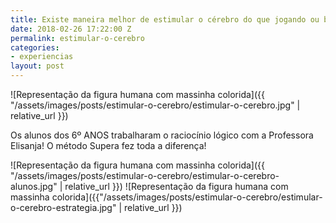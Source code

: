 ```yaml
---
title: Existe maneira melhor de estimular o cérebro do que jogando ou brincando?
date: 2018-02-26 17:22:00 Z
permalink: estimular-o-cerebro
categories:
- experiencias
layout: post
---
```


![Representação da figura humana com massinha colorida]({{ "/assets/images/posts/estimular-o-cerebro/estimular-o-cerebro.jpg" | relative_url }})

Os alunos dos 6º ANOS trabalharam o raciocínio lógico com a Professora Elisanja!
O método Supera fez toda a diferença!

![Representação da figura humana com massinha colorida]({{ "/assets/images/posts/estimular-o-cerebro/estimular-o-cerebro-alunos.jpg" | relative_url }})
![Representação da figura humana com massinha colorida]({{"/assets/images/posts/estimular-o-cerebro/estimular-o-cerebro-estrategia.jpg" | relative_url }})
